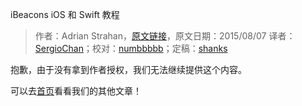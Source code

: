 iBeacons iOS 和 Swift 教程

> 作者：Adrian Strahan，[原文链接](http://www.raywenderlich.com/101891/ibeacons-tutorial-ios-swift)，原文日期：2015/08/07
> 译者：[SergioChan](https://github.com/SergioChan)；校对：[numbbbbb](https://github.com/numbbbbb)；定稿：[shanks](http://codebuild.me/)

抱歉，由于没有拿到作者授权，我们无法继续提供这个内容。

可以去[首页](http://swift.gg)看看我们的其他文章！
